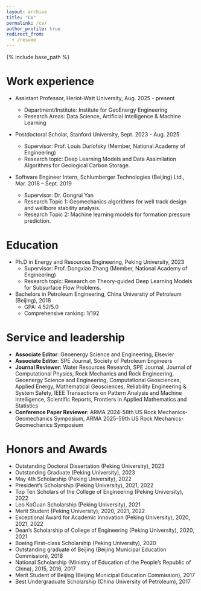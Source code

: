 ```yaml
---
layout: archive
title: "CV"
permalink: /cv/
author_profile: true
redirect_from:
  - /resume
---
```


{% include base_path %}


Work experience
======
* Assistant Professor, Heriot-Watt University, Aug. 2025 - present
  * Department/Institute: Institute for GeoEnergy Engineering
  * Research Areas: Data Science, Artificial Intelligence & Machine Learning

* Postdoctoral Scholar, Stanford University, Sept. 2023 - Aug. 2025
  * Supervisor: Prof. Louis Durlofsky (Member, National Academy of Engineering)
  * Research topic: Deep Learning Models and Data Assimilation Algorithms for Geological Carbon Storage.

* Software Engineer Intern, Schlumberger Technologies (Beijing) Ltd., Mar. 2018 – Sept. 2019
  * Supervisor: Dr. Gongrui Yan
  * Research Topic 1: Geomechanics algorithms for well track design and wellbore stability analysis.
  * Research Topic 2: Machine learning models for formation pressure prediction.


Education
======
* Ph.D in Energy and Resources Engineering, Peking University, 2023
  * Supervisor: Prof. Dongxiao Zhang (Member, National Academy of Engineering)
  * Research topic: Research on Theory-guided Deep Learning Models for Subsurface Flow Problems.
* Bachelors in Petroleum Engineering, China University of Petroleum (Beijing), 2018
  * GPA: 4.52/5.0
  * Comprehensive ranking: 1/192   


Service and leadership
======
* **Associate Editor**: Geoenergy Science and Engineering, Elsevier
* **Associate Editor**: SPE Journal, Society of Petroleum Engineers
* **Journal Reviewer**: Water Resources Research, SPE Journal, Journal of Computational Physics, Rock Mechanics and Rock Engineering, Geoenergy Science and Engineering, Computational Geosciences, Applied Energy, Mathematical Geosciences, Reliability Engineering & System Safety, IEEE Transactions on Pattern Analysis and Machine Intelligence, Scientific Reports, Frontiers in Applied Mathematics and Statistics
* **Conference Paper Reviewer**: ARMA 2024-58th US Rock Mechanics-Geomechanics Symposium, ARMA 2025-59th US Rock Mechanics-Geomechanics Symposium

Honors and Awards
======
* Outstanding Doctoral Dissertation (Peking University), 2023
* Outstanding Graduate (Peking University), 2023
* May 4th Scholarship (Peking University), 2022
* President’s Scholarship (Peking University), 2021, 2022
* Top Ten Scholars of the College of Engineering (Peking University), 2022
* Leo KoGuan Scholarship (Peking University), 2021
* Merit Student (Peking University), 2020, 2021, 2022
* Exceptional Award for Academic Innovation (Peking University), 2020, 2021, 2022
* Dean’s Scholarship of College of Engineering (Peking University), 2020, 2021
* Boeing First-class Scholarship (Peking University), 2020
* Outstanding graduate of Beijing (Beijing Municipal Education Commission), 2018
* National Scholarship (Ministry of Education of the People’s Republic of China), 2015, 2016, 2017
* Merit Student of Beijing (Beijing Municipal Education Commission), 2017
* Best Undergraduate Scholarship (China University of Petroleum), 2017


<!--
  
Skills
======
* Skill 1
* Skill 2
  * Sub-skill 2.1
  * Sub-skill 2.2
  * Sub-skill 2.3
* Skill 3


Publications
======
  <ul>{% for post in site.publications reversed %}
    {% include archive-single-cv.html %}
  {% endfor %}</ul>
  
Talks
======
  <ul>{% for post in site.talks reversed %}
    {% include archive-single-talk-cv.html  %}
  {% endfor %}</ul>
  
Teaching
======
  <ul>{% for post in site.teaching reversed %}
    {% include archive-single-cv.html %}
  {% endfor %}</ul>
-->
